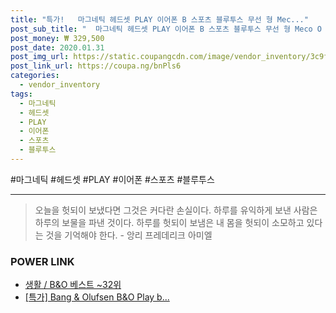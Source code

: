 ```yaml
--- 
title: "특가!   마그네틱 헤드셋 PLAY 이어폰 B 스포츠 블루투스 무선 형 Mec..." 
post_sub_title: "  마그네틱 헤드셋 PLAY 이어폰 B 스포츠 블루투스 무선 형 Meco O Calls로 헤드폰 H5 실행되는" 
post_money: ₩ 329,500 
post_date: 2020.01.31 
post_img_url: https://static.coupangcdn.com/image/vendor_inventory/3c9f/5a4855d4e72bd8ea4f06ee845592b50758e21e205d0e4507fc5f2a030159.jpg 
post_link_url: https://coupa.ng/bnPls6 
categories: 
  - vendor_inventory 
tags: 
  - 마그네틱 
  - 헤드셋 
  - PLAY 
  - 이어폰 
  - 스포츠 
  - 블루투스 
--- 
```

  #마그네틱 #헤드셋 #PLAY #이어폰 #스포츠 #블루투스 
<hr> 

> 오늘을 헛되이 보냈다면 그것은 커다란 손실이다. 하루를 유익하게 보낸 사람은 하루의 보물을 파낸 것이다. 하루를 헛되이 보냄은 내 몸을 헛되이 소모하고 있다는 것을 기억해야 한다. - 앙리 프레데리크 아미엘 


### POWER LINK

* <a href="https://blog.naver.com/santokki14/221790854249" target="_blank">생활 / B&O 베스트 ~32위</a>
* <a href="https://blog.naver.com/an0733/221792452504" target="_blank">[특가] Bang & Olufsen B&O Play b...</a>
